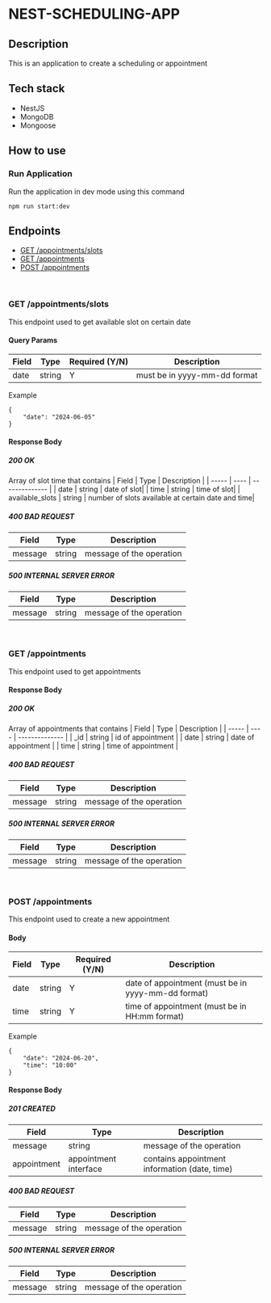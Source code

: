 # NEST-SCHEDULING-APP

## Description

This is an application to create a scheduling or appointment

## Tech stack

* NestJS
* MongoDB
* Mongoose

## How to use

### Run Application

Run the application in dev mode using this command

```
npm run start:dev
```

## Endpoints
* [ GET /appointments/slots ](#get-appointments-slot)
* [ GET /appointments ](#get-appointments)
* [ POST /appointments ](#post-appointments)
<br/>

### GET /appointments/slots

This endpoint used to get available slot on certain date

#### Query Params

| Field | Type | Required (Y/N) | Description |
| ----- | ---- | -------------- | ----------- |
| date | string | Y | must be in yyyy-mm-dd format |

Example

```
{
    "date": "2024-06-05"
}
```

#### Response Body

##### 200 OK

Array of slot time that contains
| Field | Type | Description |
| ----- | ---- | -------------- |
| date | string | date of slot|
| time | string | time of slot|
| available_slots | string | number of slots available at certain date and time|

##### 400 BAD REQUEST

| Field | Type | Description |
| ----- | ---- | -------------- |
| message | string | message of the operation |

##### 500 INTERNAL SERVER ERROR

| Field | Type | Description |
| ----- | ---- | -------------- |
| message | string | message of the operation |

<br />

### GET /appointments

This endpoint used to get appointments


#### Response Body

##### 200 OK

Array of appointments that contains
| Field | Type | Description |
| ----- | ---- | -------------- |
| _id | string | id of appointment |
| date | string | date of appointment |
| time | string | time of appointment |

##### 400 BAD REQUEST

| Field | Type | Description |
| ----- | ---- | -------------- |
| message | string | message of the operation |

##### 500 INTERNAL SERVER ERROR

| Field | Type | Description |
| ----- | ---- | -------------- |
| message | string | message of the operation |

<br />

### POST /appointments

This endpoint used to create a new appointment

#### Body

| Field | Type | Required (Y/N) | Description |
| ----- | ---- | -------------- | ----------- |
| date | string | Y | date of appointment (must be in yyyy-mm-dd format) |
| time | string | Y | time of appointment (must be in HH:mm format) |

Example

```
{
    "date": "2024-06-20",
    "time": "10:00"
}
```

#### Response Body

##### 201 CREATED

| Field | Type | Description |
| ----- | ---- | -------------- |
| message | string | message of the operation |
| appointment | appointment interface | contains appointment information (date, time) |

##### 400 BAD REQUEST

| Field | Type | Description |
| ----- | ---- | -------------- |
| message | string | message of the operation |

##### 500 INTERNAL SERVER ERROR

| Field | Type | Description |
| ----- | ---- | -------------- |
| message | string | message of the operation |

<br />
